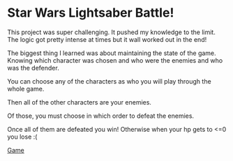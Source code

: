# Star Wars Lightsaber Battle!

This project was super challenging.  It pushed my knowledge to the limit. The logic got pretty intense at times but it wall worked out in the end!

The biggest thing I learned was about maintaining the state of the game. Knowing which character was chosen and who were the enemies and who was the defender.

You can choose any of the characters as who you will play through the whole game.

Then all of the other characters are your enemies.

Of those, you must choose in which order to defeat the enemies.

Once all of them are defeated you win! Otherwise when your hp gets to <=0 you lose :(

[Game](https://tomkc518.github.io/star_wars-battle/)
